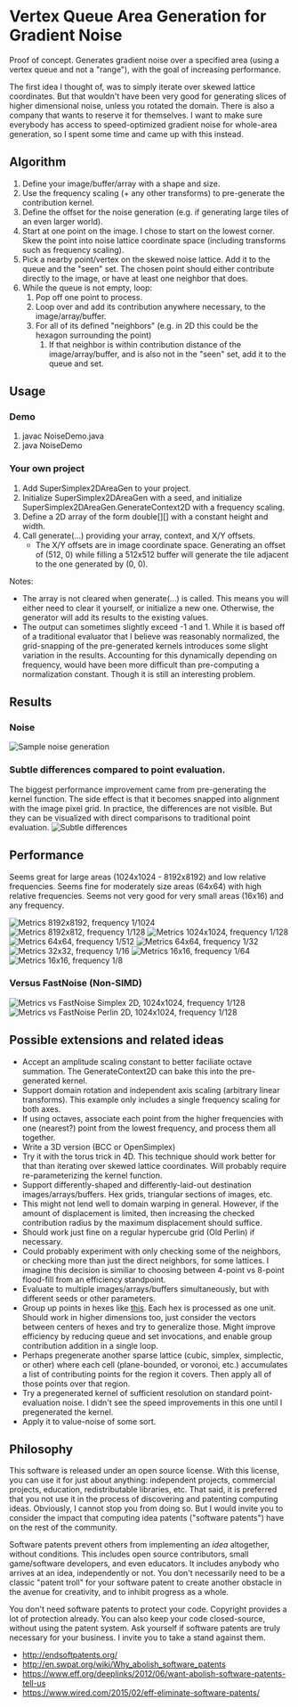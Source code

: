 # Vertex Queue Area Generation for Gradient Noise
Proof of concept. Generates gradient noise over a specified area (using a vertex queue and not a "range"), with the goal of increasing performance.

The first idea I thought of, was to simply iterate over skewed lattice coordinates. But that wouldn't have been very good for generating slices of higher dimensional noise, unless you rotated the domain. There is also a company that wants to reserve it for themselves. I want to make sure everybody has access to speed-optimized gradient noise for whole-area generation, so I spent some time and came up with this instead.

## Algorithm
1. Define your image/buffer/array with a shape and size.
2. Use the frequency scaling (+ any other transforms) to pre-generate the contribution kernel.
3. Define the offset for the noise generation (e.g. if generating large tiles of an even larger world).
4. Start at one point on the image. I chose to start on the lowest corner. Skew the point into noise lattice coordinate space (including transforms such as frequency scaling).
5. Pick a nearby point/vertex on the skewed noise lattice. Add it to the queue and the "seen" set. The chosen point should either contribute directly to the image, or have at least one neighbor that does.
6. While the queue is not empty, loop:
	1. Pop off one point to process.
	2. Loop over and add its contribution anywhere necessary, to the image/array/buffer.
	3. For all of its defined "neighbors" (e.g. in 2D this could be the hexagon surrounding the point)
		1. If that neighbor is within contribution distance of the image/array/buffer, and is also not in the "seen" set, add it to the queue and set.

## Usage

### Demo
1. javac NoiseDemo.java
2. java NoiseDemo

### Your own project
1. Add SuperSimplex2DAreaGen to your project.
2. Initialize SuperSimplex2DAreaGen with a seed, and initialize SuperSimplex2DAreaGen.GenerateContext2D with a frequency scaling.
3. Define a 2D array of the form double[][] with a constant height and width.
4. Call generate(...) providing your array, context, and X/Y offsets.
	* The X/Y offsets are in image coordinate space. Generating an offset of (512, 0) while filling a 512x512 buffer will generate the tile adjacent to the one generated by (0, 0).

Notes:
* The array is not cleared when generate(...) is called. This means you will either need to clear it yourself, or initialize a new one. Otherwise, the generator will add its results to the existing values.
* The output can sometimes slightly exceed -1 and 1. While it is based off of a traditional evaluator that I believe was reasonably normalized, the grid-snapping of the pre-generated kernels introduces some slight variation in the results. Accounting for this dynamically depending on frequency, would have been more difficult than pre-computing a normalization constant. Though it is still an interesting problem.

## Results

### Noise
![Sample noise generation](images/noise.png?raw=true)

### Subtle differences compared to point evaluation.
The biggest performance improvement came from pre-generating the kernel function. The side effect is that it becomes snapped into alignment with the image pixel grid. In practice, the differences are not visible. But they can be visualized with direct comparisons to traditional point evaluation.
![Subtle differences](images/noise_diff.png?raw=true)

## Performance
Seems great for large areas (1024x1024 - 8192x8192) and low relative frequencies. Seems fine for moderately size areas (64x64) with high relative frequencies. Seems not very good for very small areas (16x16) and any frequency.

![Metrics 8192x8192, frequency 1/1024](images/metrics_8192_1024.png)
![Metrics 8192x812, frequency 1/128](images/metrics_8192_128.png)
![Metrics 1024x1024, frequency 1/128](images/metrics_1024_128.png)
![Metrics 64x64, frequency 1/512](images/metrics_64_512.png)
![Metrics 64x64, frequency 1/32](images/metrics_64_32.png)
![Metrics 32x32, frequency 1/16](images/metrics_32_16.png)
![Metrics 16x16, frequency 1/64](images/metrics_16_64.png)
![Metrics 16x16, frequency 1/8](images/metrics_16_8.png)

### Versus FastNoise (Non-SIMD)

![Metrics vs FastNoise Simplex 2D, 1024x1024, frequency 1/128](images/metrics_vs_fastnoise.png)
![Metrics vs FastNoise Perlin 2D, 1024x1024, frequency 1/128](images/metrics_vs_fastnoise_perlin.png)

## Possible extensions and related ideas
* Accept an amplitude scaling constant to better faciliate octave summation. The GenerateContext2D can bake this into the pre-generated kernel.
* Support domain rotation and independent axis scaling (arbitrary linear transforms). This example only includes a single frequency scaling for both axes.
* If using octaves, associate each point from the higher frequencies with one (nearest?) point from the lowest frequency, and process them all together.
* Write a 3D version (BCC or OpenSimplex)
* Try it with the torus trick in 4D. This technique should work better for that than iterating over skewed lattice coordinates. Will probably require re-parameterizing the kernel function.
* Support differently-shaped and differently-laid-out destination images/arrays/buffers. Hex grids, triangular sections of images, etc.
* This might not lend well to domain warping in general. However, if the amount of displacement is limited, then increasing the checked contribution radius by the maximum displacement should suffice.
* Should work just fine on a regular hypercube grid (Old Perlin) if necessary.
* Could probably experiment with only checking some of the neighbors, or checking more than just the direct neighbors, for some lattices. I imagine this decision is similiar to choosing between 4-point vs 8-point flood-fill from an efficiency standpoint.
* Evaluate to multiple images/arrays/buffers simultaneously, but with different seeds or other parameters.
* Group up points in hexes like [this](images/proposed_hex_groups.png?raw=true). Each hex is processed as one unit. Should work in higher dimensions too, just consider the vectors between centers of hexes and try to generalize those. Might improve efficiency by reducing queue and set invocations, and enable group contribution addition in a single loop.
* Perhaps pregenerate another sparse lattice (cubic, simplex, simplectic, or other) where each cell (plane-bounded, or voronoi, etc.) accumulates a list of contributing points for the region it covers. Then apply all of those points over that region.
* Try a pregenerated kernel of sufficient resolution on standard point-evaluation noise. I didn't see the speed improvements in this one until I pregenerated the kernel.
* Apply it to value-noise of some sort.

## Philosophy
This software is released under an open source license. With this license, you can use it for just about anything: independent projects, commercial projects, education, redistributable libraries, etc. That said, it is preferred that you not use it in the process of discovering and patenting computing ideas. Obviously, I cannot stop you from doing so. But I would invite you to consider the impact that computing idea patents ("software patents") have on the rest of the community.

Software patents prevent others from implementing an *idea* altogether, without conditions. This includes open source contributors, small game/software developers, and even educators. It includes anybody who arrives at an idea, independently or not. You don't necessarily need to be a classic "patent troll" for your software patent to create another obstacle in the avenue for creativity, and to inhibit progress as a whole.

You don't need software patents to protect your code. Copyright provides a lot of protection already. You can also keep your code closed-source, without using the patent system. Ask yourself if software patents are truly necessary for your business. I invite you to take a stand against them.

* http://endsoftpatents.org/
* http://en.swpat.org/wiki/Why_abolish_software_patents
* https://www.eff.org/deeplinks/2012/06/want-abolish-software-patents-tell-us
* https://www.wired.com/2015/02/eff-eliminate-software-patents/
